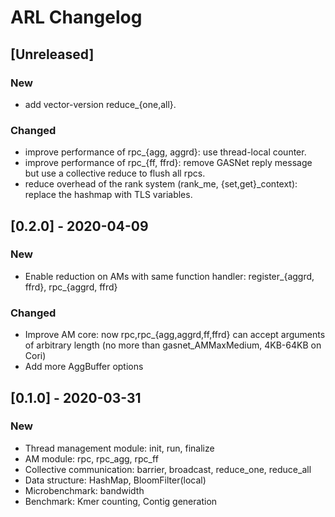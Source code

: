 # ARL Changelog

## [Unreleased]
### New
- add vector-version reduce_{one,all}.

### Changed
- improve performance of rpc_{agg, aggrd}: use thread-local counter.
- improve performance of rpc_{ff, ffrd}: remove GASNet reply message but use a collective reduce to flush all rpcs.
- reduce overhead of the rank system (rank_me, {set,get}_context): replace the hashmap with TLS variables.

## [0.2.0] - 2020-04-09
### New
- Enable reduction on AMs with same function handler: register_{aggrd, ffrd}, rpc_{aggrd, ffrd}

### Changed
- Improve AM core: now rpc,rpc_{agg,aggrd,ff,ffrd} can accept arguments of arbitrary length (no more than gasnet_AMMaxMedium, 4KB-64KB on Cori)
- Add more AggBuffer options

## [0.1.0] - 2020-03-31
### New
- Thread management module: init, run, finalize
- AM module: rpc, rpc_agg, rpc_ff
- Collective communication: barrier, broadcast, reduce_one, reduce_all
- Data structure: HashMap, BloomFilter(local)
- Microbenchmark: bandwidth
- Benchmark: Kmer counting, Contig generation